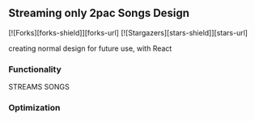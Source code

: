 ## Streaming only 2pac Songs Design

[![Forks][forks-shield]][forks-url]
[![Stargazers][stars-shield]][stars-url]

creating normal design for future use, with React

### Functionality
STREAMS SONGS

### Optimization
